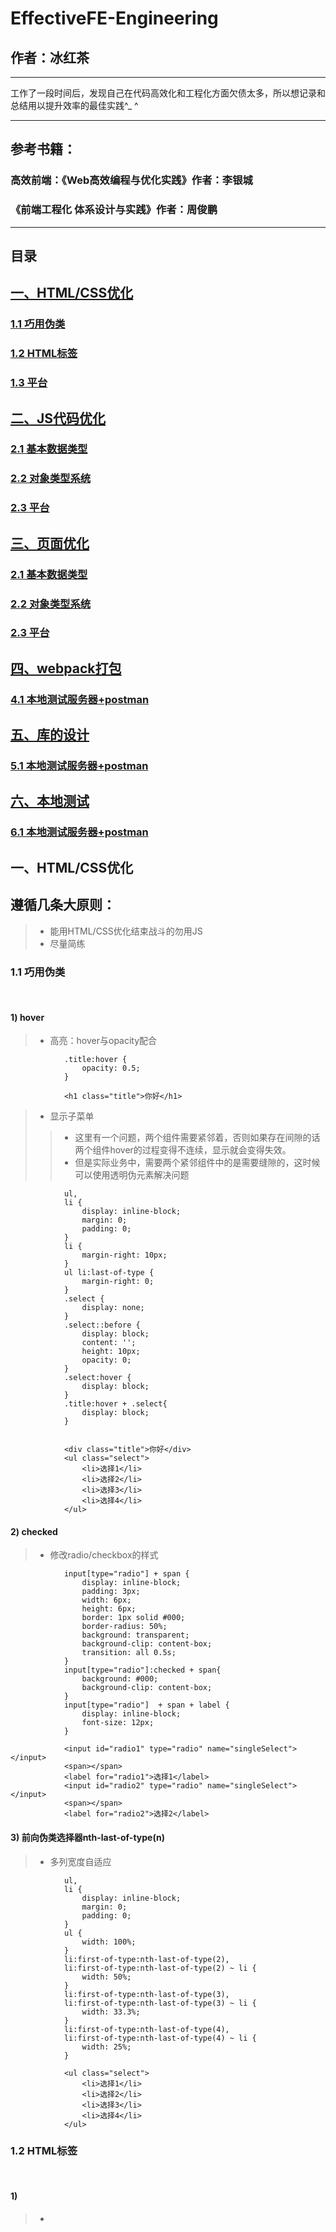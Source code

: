 # EffectiveFE-Engineering

## 作者：冰红茶  
    
------    
    
工作了一段时间后，发现自己在代码高效化和工程化方面欠债太多，所以想记录和总结用以提升效率的最佳实践^_ ^
        
------   
## 参考书籍：
### 高效前端：《Web高效编程与优化实践》作者：李银城
### 《前端工程化 体系设计与实践》作者：周俊鹏
        
------   
## 目录
## [一、HTML/CSS优化](#1)
### [1.1 巧用伪类](#1.1)
### [1.2 HTML标签](#1.2)
### [1.3 平台](#1.3)
## [二、JS代码优化](#2)
### [2.1 基本数据类型](#2.1)
### [2.2 对象类型系统](#2.2)
### [2.3 平台](#2.3)
## [三、页面优化](#2)
### [2.1 基本数据类型](#2.1)
### [2.2 对象类型系统](#2.2)
### [2.3 平台](#2.3)
## [四、webpack打包](#3)
### [4.1 本地测试服务器+postman](#4.1)
## [五、库的设计](#4)
### [5.1 本地测试服务器+postman](#5.1)
## [六、本地测试](#2)
### [6.1 本地测试服务器+postman](#6.1)

        
<h2 id='1'>一、HTML/CSS优化</h2>
        
## 遵循几条大原则：
> - 能用HTML/CSS优化结束战斗的勿用JS
> - 尽量简练
        
<h3 id='1.1'>1.1 巧用伪类</h3>  
        
#### 1) hover
> - 高亮：hover与opacity配合
                
                .title:hover {
                    opacity: 0.5;
                }

                <h1 class="title">你好</h1>
> - 显示子菜单
>> - 这里有一个问题，两个组件需要紧邻着，否则如果存在间隙的话两个组件hover的过程变得不连续，显示就会变得失效。
>> - 但是实际业务中，需要两个紧邻组件中的是需要缝隙的，这时候可以使用透明伪元素解决问题
                
                ul,
                li {
                    display: inline-block;
                    margin: 0;
                    padding: 0;
                }
                li {
                    margin-right: 10px;
                }
                ul li:last-of-type {
                    margin-right: 0;
                }
                .select {
                    display: none;
                }
                .select::before {
                    display: block;
                    content: '';
                    height: 10px;
                    opacity: 0;
                }
                .select:hover {
                    display: block;
                }
                .title:hover + .select{
                    display: block;
                }


                <div class="title">你好</div>
                <ul class="select">
                    <li>选择1</li>
                    <li>选择2</li>
                    <li>选择3</li>
                    <li>选择4</li>
                </ul>
#### 2) checked
> - 修改radio/checkbox的样式
                
                input[type="radio"] + span {
                    display: inline-block;
                    padding: 3px;
                    width: 6px;
                    height: 6px;
                    border: 1px solid #000;
                    border-radius: 50%;
                    background: transparent;
                    background-clip: content-box;
                    transition: all 0.5s;
                }
                input[type="radio"]:checked + span{
                    background: #000;
                    background-clip: content-box;
                }
                input[type="radio"]  + span + label {
                    display: inline-block;
                    font-size: 12px;
                }

                <input id="radio1" type="radio" name="singleSelect"></input>
                <span></span>
                <label for="radio1">选择1</label>
                <input id="radio2" type="radio" name="singleSelect"></input>
                <span></span>
                <label for="radio2">选择2</label>
                    
#### 3) 前向伪类选择器nth-last-of-type(n)
> - 多列宽度自适应
                
                ul,
                li {
                    display: inline-block;
                    margin: 0;
                    padding: 0;
                }
                ul {
                    width: 100%;
                }
                li:first-of-type:nth-last-of-type(2),
                li:first-of-type:nth-last-of-type(2) ~ li {
                    width: 50%;
                }
                li:first-of-type:nth-last-of-type(3),
                li:first-of-type:nth-last-of-type(3) ~ li {
                    width: 33.3%;
                }
                li:first-of-type:nth-last-of-type(4),
                li:first-of-type:nth-last-of-type(4) ~ li {
                    width: 25%;
                }

                <ul class="select">
                    <li>选择1</li>
                    <li>选择2</li>
                    <li>选择3</li>
                    <li>选择4</li>
                </ul>

<h3 id='1.2'>1.2 HTML标签</h3>  
        
#### 1) 
> - 


